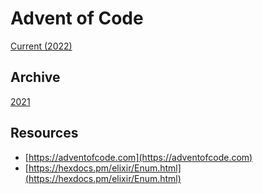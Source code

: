# Advent of Code

[Current (2022)](/2022)

## Archive

[2021](/2021)

## Resources

- [https://adventofcode.com](https://adventofcode.com)
- [https://hexdocs.pm/elixir/Enum.html](https://hexdocs.pm/elixir/Enum.html)
